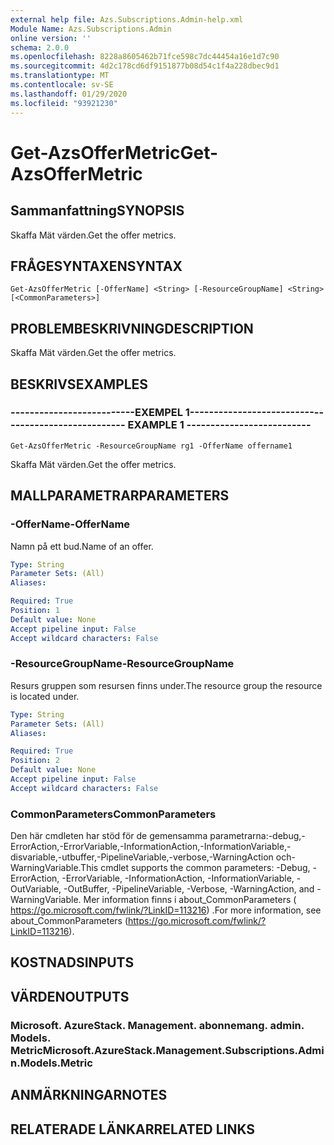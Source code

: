```yaml
---
external help file: Azs.Subscriptions.Admin-help.xml
Module Name: Azs.Subscriptions.Admin
online version: ''
schema: 2.0.0
ms.openlocfilehash: 8228a8605462b71fce598c7dc44454a16e1d7c90
ms.sourcegitcommit: 4d2c178cd6df9151877b08d54c1f4a228dbec9d1
ms.translationtype: MT
ms.contentlocale: sv-SE
ms.lasthandoff: 01/29/2020
ms.locfileid: "93921230"
---
```

# <span data-ttu-id="73520-101">Get-AzsOfferMetric</span><span class="sxs-lookup"><span data-stu-id="73520-101">Get-AzsOfferMetric</span></span>

## <span data-ttu-id="73520-102">Sammanfattning</span><span class="sxs-lookup"><span data-stu-id="73520-102">SYNOPSIS</span></span>
<span data-ttu-id="73520-103">Skaffa Mät värden.</span><span class="sxs-lookup"><span data-stu-id="73520-103">Get the offer metrics.</span></span>

## <span data-ttu-id="73520-104">FRÅGESYNTAXEN</span><span class="sxs-lookup"><span data-stu-id="73520-104">SYNTAX</span></span>

```
Get-AzsOfferMetric [-OfferName] <String> [-ResourceGroupName] <String> [<CommonParameters>]
```

## <span data-ttu-id="73520-105">PROBLEMBESKRIVNING</span><span class="sxs-lookup"><span data-stu-id="73520-105">DESCRIPTION</span></span>
<span data-ttu-id="73520-106">Skaffa Mät värden.</span><span class="sxs-lookup"><span data-stu-id="73520-106">Get the offer metrics.</span></span>

## <span data-ttu-id="73520-107">BESKRIVS</span><span class="sxs-lookup"><span data-stu-id="73520-107">EXAMPLES</span></span>

### <span data-ttu-id="73520-108">--------------------------EXEMPEL 1--------------------------</span><span class="sxs-lookup"><span data-stu-id="73520-108">-------------------------- EXAMPLE 1 --------------------------</span></span>
```
Get-AzsOfferMetric -ResourceGroupName rg1 -OfferName offername1
```

<span data-ttu-id="73520-109">Skaffa Mät värden.</span><span class="sxs-lookup"><span data-stu-id="73520-109">Get the offer metrics.</span></span>

## <span data-ttu-id="73520-110">MALLPARAMETRAR</span><span class="sxs-lookup"><span data-stu-id="73520-110">PARAMETERS</span></span>

### <span data-ttu-id="73520-111">-OfferName</span><span class="sxs-lookup"><span data-stu-id="73520-111">-OfferName</span></span>
<span data-ttu-id="73520-112">Namn på ett bud.</span><span class="sxs-lookup"><span data-stu-id="73520-112">Name of an offer.</span></span>

```yaml
Type: String
Parameter Sets: (All)
Aliases: 

Required: True
Position: 1
Default value: None
Accept pipeline input: False
Accept wildcard characters: False
```

### <span data-ttu-id="73520-113">-ResourceGroupName</span><span class="sxs-lookup"><span data-stu-id="73520-113">-ResourceGroupName</span></span>
<span data-ttu-id="73520-114">Resurs gruppen som resursen finns under.</span><span class="sxs-lookup"><span data-stu-id="73520-114">The resource group the resource is located under.</span></span>

```yaml
Type: String
Parameter Sets: (All)
Aliases: 

Required: True
Position: 2
Default value: None
Accept pipeline input: False
Accept wildcard characters: False
```

### <span data-ttu-id="73520-115">CommonParameters</span><span class="sxs-lookup"><span data-stu-id="73520-115">CommonParameters</span></span>
<span data-ttu-id="73520-116">Den här cmdleten har stöd för de gemensamma parametrarna:-debug,-ErrorAction,-ErrorVariable,-InformationAction,-InformationVariable,-disvariable,-utbuffer,-PipelineVariable,-verbose,-WarningAction och-WarningVariable.</span><span class="sxs-lookup"><span data-stu-id="73520-116">This cmdlet supports the common parameters: -Debug, -ErrorAction, -ErrorVariable, -InformationAction, -InformationVariable, -OutVariable, -OutBuffer, -PipelineVariable, -Verbose, -WarningAction, and -WarningVariable.</span></span> <span data-ttu-id="73520-117">Mer information finns i about_CommonParameters ( https://go.microsoft.com/fwlink/?LinkID=113216) .</span><span class="sxs-lookup"><span data-stu-id="73520-117">For more information, see about_CommonParameters (https://go.microsoft.com/fwlink/?LinkID=113216).</span></span>

## <span data-ttu-id="73520-118">KOSTNADS</span><span class="sxs-lookup"><span data-stu-id="73520-118">INPUTS</span></span>

## <span data-ttu-id="73520-119">VÄRDEN</span><span class="sxs-lookup"><span data-stu-id="73520-119">OUTPUTS</span></span>

### <span data-ttu-id="73520-120">Microsoft. AzureStack. Management. abonnemang. admin. Models. Metric</span><span class="sxs-lookup"><span data-stu-id="73520-120">Microsoft.AzureStack.Management.Subscriptions.Admin.Models.Metric</span></span>

## <span data-ttu-id="73520-121">ANMÄRKNINGAR</span><span class="sxs-lookup"><span data-stu-id="73520-121">NOTES</span></span>

## <span data-ttu-id="73520-122">RELATERADE LÄNKAR</span><span class="sxs-lookup"><span data-stu-id="73520-122">RELATED LINKS</span></span>

